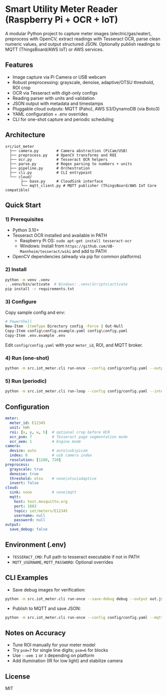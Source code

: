 # Smart Utility Meter Reader (Raspberry Pi + OCR + IoT)

A modular Python project to capture meter images (electric/gas/water), preprocess with OpenCV, extract readings with Tesseract OCR, parse clean numeric values, and output structured JSON. Optionally publish readings to MQTT (ThingsBoard/AWS IoT) or AWS services.

## Features
- Image capture via Pi Camera or USB webcam
- Robust preprocessing: grayscale, denoise, adaptive/OTSU threshold, ROI crop
- OCR via Tesseract with digit-only configs
- Reading parser with units and validation
- JSON output with metadata and timestamps
- Pluggable cloud outputs: MQTT (Paho), AWS S3/DynamoDB (via Boto3)
- YAML configuration + .env overrides
- CLI for one-shot capture and periodic scheduling

## Architecture
```
src/iot_meter
  ├── camera.py        # Camera abstraction (PiCam/USB)
  ├── preprocess.py    # OpenCV transforms and ROI
  ├── ocr.py           # Tesseract OCR helpers
  ├── parse.py         # Regex parsing to numbers + units
  ├── pipeline.py      # Orchestration
  ├── cli.py           # CLI entrypoint
  └── cloud/
       ├── base.py     # CloudSink interface
       └── mqtt_client.py # MQTT publisher (ThingsBoard/AWS IoT Core compatible)
```

## Quick Start

### 1) Prerequisites
- Python 3.10+
- Tesseract OCR installed and available in PATH
  - Raspberry Pi OS: `sudo apt-get install tesseract-ocr`
  - Windows: Install from `https://github.com/UB-Mannheim/tesseract/wiki` and add to PATH
- OpenCV dependencies (already via pip for common platforms)

### 2) Install
```bash
python -m venv .venv
. .venv/bin/activate  # Windows: .venv\Scripts\activate
pip install -r requirements.txt
```

### 3) Configure
Copy sample config and env:
```bash
# PowerShell
New-Item -ItemType Directory config -Force | Out-Null
Copy-Item config\config.example.yaml config\config.yaml
Copy-Item .env.example .env
```
Edit `config/config.yaml` with your `meter_id`, ROI, and MQTT broker.

### 4) Run (one-shot)
```bash
python -m src.iot_meter.cli run-once --config config/config.yaml --output out.json --save-debug ./debug
```

### 5) Run (periodic)
```bash
python -m src.iot_meter.cli run-loop --config config/config.yaml --interval 60 --output-dir ./out
```

## Configuration
```yaml
meter:
  meter_id: E12345
  unit: kWh
  roi: [x, y, w, h]  # optional crop before OCR
  ocr_psm: 7         # Tesseract page segmentation mode
  ocr_oem: 1         # Engine mode
camera:
  device: auto       # auto|usb|picam
  index: 0           # usb camera index
  resolution: [1280, 720]
preprocess:
  grayscale: true
  denoise: true
  threshold: otsu    # none|otsu|adaptive
  invert: false
cloud:
  sink: none         # none|mqtt
  mqtt:
    host: test.mosquitto.org
    port: 1883
    topic: iot/meters/E12345
    username: null
    password: null
output:
  save_debug: false
```

## Environment (.env)
- `TESSERACT_CMD`: Full path to tesseract executable if not in PATH
- `MQTT_USERNAME`, `MQTT_PASSWORD`: Optional overrides

## CLI Examples
- Save debug images for verification:
```bash
python -m src.iot_meter.cli run-once --save-debug debug --output out.json
```
- Publish to MQTT and save JSON:
```bash
python -m src.iot_meter.cli run-once --config config/config.yaml --mqtt --output out.json
```

## Notes on Accuracy
- Tune ROI manually for your meter model
- Try `psm=7` for single line digits; `psm=6` for blocks
- Use `--oem 1` or `3` depending on platform
- Add illumination (IR for low light) and stabilize camera

## License
MIT











































